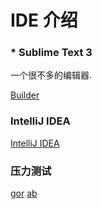 # IDE 介绍


### * Sublime Text 3
一个很不多的编辑器.

[Builder](http://www.dcloud.io/)

### IntelliJ IDEA
[IntelliJ IDEA](https://www.jetbrains.com/idea/)

### 压力测试
[gor](https://gortool.com/)
[ab](*)

### 
